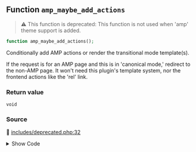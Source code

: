 ## Function `amp_maybe_add_actions`

> :warning: This function is deprecated: This function is not used when &#039;amp&#039; theme support is added.

```php
function amp_maybe_add_actions();
```

Conditionally add AMP actions or render the transitional mode template(s).

If the request is for an AMP page and this is in &#039;canonical mode,&#039; redirect to the non-AMP page. It won&#039;t need this plugin&#039;s template system, nor the frontend actions like the &#039;rel&#039; link.

### Return value

`void`

### Source

:link: [includes/deprecated.php:32](/includes/deprecated.php#L32-L81)

<details>
<summary>Show Code</summary>

```php
function amp_maybe_add_actions() {
	_deprecated_function( __FUNCTION__, '1.5' );

	// Short-circuit when theme supports AMP, as everything is handled by AMP_Theme_Support.
	if ( current_theme_supports( AMP_Theme_Support::SLUG ) ) {
		return;
	}

	// The remaining logic here is for transitional mode running in themes that don't support AMP, the template system in AMP<=0.6.
	global $wp_query;
	if ( ! ( is_singular() || $wp_query->is_posts_page ) || is_feed() ) {
		return;
	}

	$is_amp_request = amp_is_request();

	/**
	 * Queried post object.
	 *
	 * @var WP_Post $post
	 */
	$post = get_queried_object();
	if ( ! amp_is_post_supported( $post ) ) {
		if ( $is_amp_request ) {
			/*
			 * Temporary redirect is used for admin users because reader mode and AMP support can be enabled by user at any time,
			 * so they will be able to make AMP available for this URL and see the change without wrestling with the redirect cache.
			 */
			wp_safe_redirect( get_permalink( $post->ID ), current_user_can( 'manage_options' ) ? 302 : 301 );
			exit;
		}
		return;
	}

	if ( $is_amp_request ) {

		// Prevent infinite URL space under /amp/ endpoint.
		global $wp;
		$path_args = [];
		wp_parse_str( $wp->matched_query, $path_args );
		if ( isset( $path_args[ amp_get_slug() ] ) && '' !== $path_args[ amp_get_slug() ] ) {
			wp_safe_redirect( amp_get_permalink( $post->ID ), 301 );
			exit;
		}

		amp_prepare_render();
	} else {
		amp_add_frontend_actions();
	}
}
```

</details>
